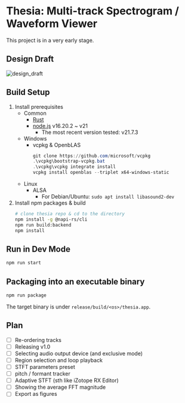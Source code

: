 # Thesia: Multi-track Spectrogram / Waveform Viewer

This project is in a very early stage.

## Design Draft

![design_draft](https://github.com/Sytronik/thesia/assets/61383377/938e0425-999f-408c-ae16-82ddf207bc63)

## Build Setup

1. Install prerequisites
   - Common
     - [Rust](https://www.rust-lang.org/tools/install)
     - [node.js](https://nodejs.org/en/download/current) v16.20.2 ~ v21
       - The most recent version tested: v21.7.3
   - Windows
     - vcpkg & OpenbLAS
       ```powershell
       git clone https://github.com/microsoft/vcpkg
       .\vcpkg\bootstrap-vcpkg.bat
       .\vcpkg\vcpkg integrate install
       vcpkg install openblas --triplet x64-windows-static
       ```
   - Linux
     - ALSA
       - For Debian/Ubuntu: `sudo apt install libasound2-dev`
2. Install npm packages & build
   ```bash
   # clone thesia repo & cd to the directory
   npm install -g @napi-rs/cli
   npm run build:backend
   npm install
   ```

## Run in Dev Mode

```bash
npm run start
```

## Packaging into an executable binary

```bash
npm run package
```

The target binary is under `release/build/<os>/thesia.app`.

## Plan

- [ ] Re-ordering tracks
- [ ] Releasing v1.0
- [ ] Selecting audio output device (and exclusive mode)
- [ ] Region selection and loop playback 
- [ ] STFT parameters preset
- [ ] pitch / formant tracker
- [ ] Adaptive STFT (sth like iZotope RX Editor)
- [ ] Showing the average FFT magnitude
- [ ] Export as figures
